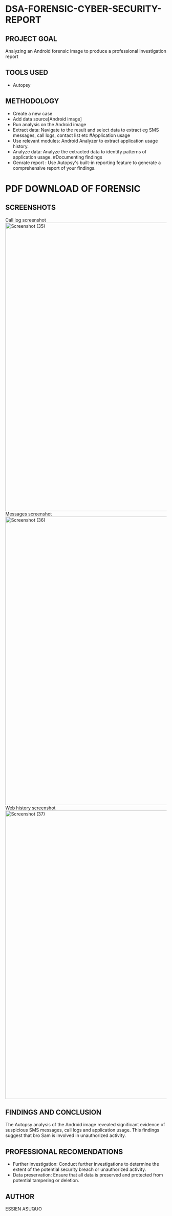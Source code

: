 
# DSA-FORENSIC-CYBER-SECURITY-REPORT
## PROJECT GOAL
Analyzing an Android forensic image to produce a professional investigation report

## TOOLS USED 
- Autopsy

## METHODOLOGY
- Create a new case
- Add data source[Android image]
- Run analysis on the Android image
- Extract data: Navigate to the result and select data to extract eg SMS messages, call logs, contact list etc
#Application usage
- Use relevant modules: Android Analyzer to extract application usage history.
- Analyze data: Analyze the extracted data to identify patterns of application usage.
#Documenting findings 
- Genrate report : Use Autopsy's built-in reporting feature to generate a comprehensive report of your findings.

# PDF DOWNLOAD OF FORENSIC



## SCREENSHOTS
Call log screenshot
<img width="1600" height="900" alt="Screenshot (35)" src="https://github.com/user-attachments/assets/19acfef5-2d7e-404c-8dea-b3f5aceb16b9" />
Messages screenshot
<img width="1600" height="900" alt="Screenshot (36)" src="https://github.com/user-attachments/assets/9905d685-e65e-4411-82af-63d740d05663" />
Web history screenshot
<img width="1600" height="900" alt="Screenshot (37)" src="https://github.com/user-attachments/assets/808153e1-5dae-4895-a894-593a4e793607" />


## FINDINGS AND CONCLUSION
The Autopsy analysis of the Android image revealed significant evidence of suspicious SMS messages, call logs and application usage. This findings suggest that bro Sam 
is involved in unauthorized activity.

## PROFESSIONAL RECOMENDATIONS
- Further investigation: Conduct further investigations to determine the extent of the potential security breach or unauthorized activity.
- Data preservation: Ensure that all data is preserved and protected from potential tampering or deletion.

## AUTHOR

ESSIEN ASUQUO
